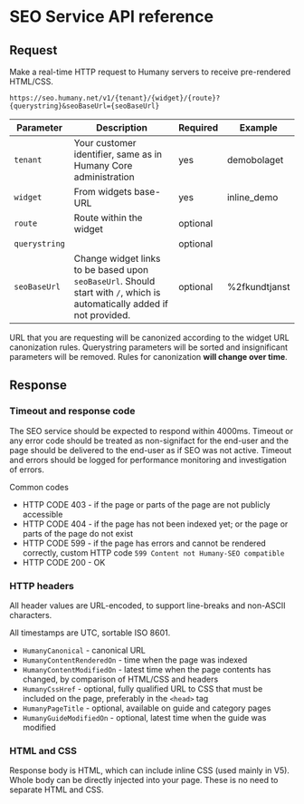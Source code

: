 # SEO Service API reference

## Request
Make a real-time HTTP request to Humany servers to receive pre-rendered HTML/CSS.

`https://seo.humany.net/v1/{tenant}/{widget}/{route}?{querystring}&seoBaseUrl={seoBaseUrl}`

Parameter | Description | Required | Example
--- | --- | --- | ---
`tenant` | Your customer identifier, same as in Humany Core administration | yes | demobolaget
`widget` | From widgets base-URL | yes | inline_demo
`route` | Route within the widget | optional
`querystring` | | optional
`seoBaseUrl` | Change widget links to be based upon `seoBaseUrl`. Should start with `/`, which is automatically added if not provided. | optional | %2fkundtjanst

URL that you are requesting will be canonized according to the widget URL canonization rules. Querystring parameters will be sorted and insignificant parameters will be removed. Rules for canonization **will change over time**.

## Response

### Timeout and response code
The SEO service should be expected to respond within 4000ms. Timeout or any error code should be treated as non-signifact for the end-user and the page should be delivered to the end-user as if SEO was not active. Timeout and errors should be logged for performance monitoring and investigation of errors.

Common codes
- HTTP CODE 403 - if the page or parts of the page are not publicly accessible
- HTTP CODE 404 - if the page has not been indexed yet; or the page or parts of the page do not exist
- HTTP CODE 599 - if the page has errors and cannot be rendered correctly, custom HTTP code `599 Content not Humany-SEO compatible`
- HTTP CODE 200 - OK

### HTTP headers
All header values are URL-encoded, to support line-breaks and non-ASCII characters.

All timestamps are UTC, sortable ISO 8601.

- `HumanyCanonical` - canonical URL
- `HumanyContentRenderedOn` - time when the page was indexed
- `HumanyContentModifiedOn` - latest time when the page contents has changed, by comparison of HTML/CSS and headers
- `HumanyCssHref` - optional, fully qualified URL to CSS that must be included on the page, preferably in the `<head>` tag
- `HumanyPageTitle` - optional, available on guide and category pages
- `HumanyGuideModifiedOn` - optional, latest time when the guide was modified

### HTML and CSS
Response body is HTML, which can include inline CSS (used mainly in V5). Whole body can be directly injected into your page. These is no need to separate HTML and CSS.
